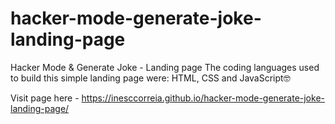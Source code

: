 # hacker-mode-generate-joke-landing-page
Hacker Mode &amp; Generate Joke - Landing page
The coding languages used to build this simple landing page were: HTML, CSS and JavaScript🤓

Visit page here - https://inesccorreia.github.io/hacker-mode-generate-joke-landing-page/
